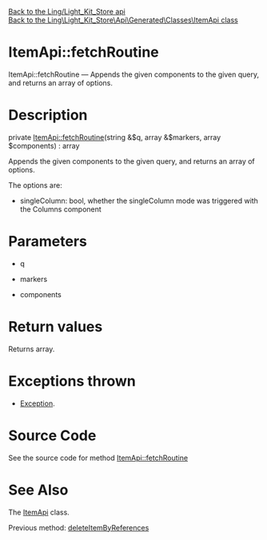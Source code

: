[Back to the Ling/Light_Kit_Store api](https://github.com/lingtalfi/Light_Kit_Store/blob/master/doc/api/Ling/Light_Kit_Store.md)<br>
[Back to the Ling\Light_Kit_Store\Api\Generated\Classes\ItemApi class](https://github.com/lingtalfi/Light_Kit_Store/blob/master/doc/api/Ling/Light_Kit_Store/Api/Generated/Classes/ItemApi.md)


ItemApi::fetchRoutine
================



ItemApi::fetchRoutine — Appends the given components to the given query, and returns an array of options.




Description
================


private [ItemApi::fetchRoutine](https://github.com/lingtalfi/Light_Kit_Store/blob/master/doc/api/Ling/Light_Kit_Store/Api/Generated/Classes/ItemApi/fetchRoutine.md)(string &$q, array &$markers, array $components) : array




Appends the given components to the given query, and returns an array of options.

The options are:

- singleColumn: bool, whether the singleColumn mode was triggered with the Columns component




Parameters
================


- q

    

- markers

    

- components

    


Return values
================

Returns array.


Exceptions thrown
================

- [Exception](http://php.net/manual/en/class.exception.php).&nbsp;







Source Code
===========
See the source code for method [ItemApi::fetchRoutine](https://github.com/lingtalfi/Light_Kit_Store/blob/master/Api/Generated/Classes/ItemApi.php#L520-L567)


See Also
================

The [ItemApi](https://github.com/lingtalfi/Light_Kit_Store/blob/master/doc/api/Ling/Light_Kit_Store/Api/Generated/Classes/ItemApi.md) class.

Previous method: [deleteItemByReferences](https://github.com/lingtalfi/Light_Kit_Store/blob/master/doc/api/Ling/Light_Kit_Store/Api/Generated/Classes/ItemApi/deleteItemByReferences.md)<br>

